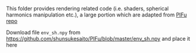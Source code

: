This folder provides rendering related code (i.e. shaders, spherical harmonics manipulation etc.), a large portion which are adapted from [PIFu repo](https://github.com/shunsukesaito/PIFu/tree/master)

Download file `env_sh.npy` from https://github.com/shunsukesaito/PIFu/blob/master/env_sh.npy and place it here
